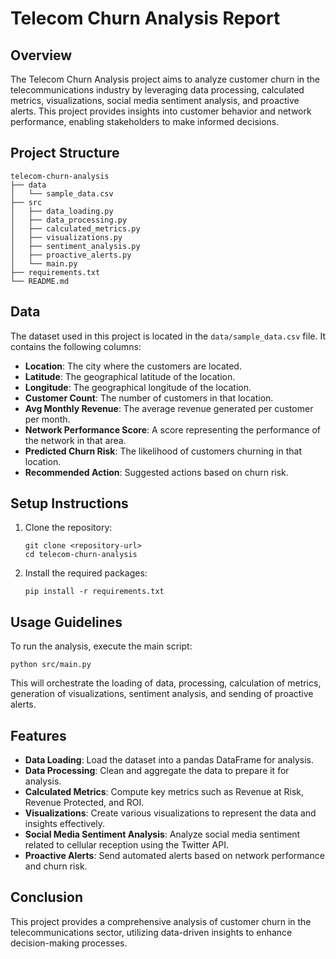 # Telecom Churn Analysis Report

## Overview
The Telecom Churn Analysis project aims to analyze customer churn in the telecommunications industry by leveraging data processing, calculated metrics, visualizations, social media sentiment analysis, and proactive alerts. This project provides insights into customer behavior and network performance, enabling stakeholders to make informed decisions.

## Project Structure
```
telecom-churn-analysis
├── data
│   └── sample_data.csv
├── src
│   ├── data_loading.py
│   ├── data_processing.py
│   ├── calculated_metrics.py
│   ├── visualizations.py
│   ├── sentiment_analysis.py
│   ├── proactive_alerts.py
│   └── main.py
├── requirements.txt
└── README.md
```

## Data
The dataset used in this project is located in the `data/sample_data.csv` file. It contains the following columns:
- **Location**: The city where the customers are located.
- **Latitude**: The geographical latitude of the location.
- **Longitude**: The geographical longitude of the location.
- **Customer Count**: The number of customers in that location.
- **Avg Monthly Revenue**: The average revenue generated per customer per month.
- **Network Performance Score**: A score representing the performance of the network in that area.
- **Predicted Churn Risk**: The likelihood of customers churning in that location.
- **Recommended Action**: Suggested actions based on churn risk.

## Setup Instructions
1. Clone the repository:
   ```
   git clone <repository-url>
   cd telecom-churn-analysis
   ```

2. Install the required packages:
   ```
   pip install -r requirements.txt
   ```

## Usage Guidelines
To run the analysis, execute the main script:
```
python src/main.py
```
This will orchestrate the loading of data, processing, calculation of metrics, generation of visualizations, sentiment analysis, and sending of proactive alerts.

## Features
- **Data Loading**: Load the dataset into a pandas DataFrame for analysis.
- **Data Processing**: Clean and aggregate the data to prepare it for analysis.
- **Calculated Metrics**: Compute key metrics such as Revenue at Risk, Revenue Protected, and ROI.
- **Visualizations**: Create various visualizations to represent the data and insights effectively.
- **Social Media Sentiment Analysis**: Analyze social media sentiment related to cellular reception using the Twitter API.
- **Proactive Alerts**: Send automated alerts based on network performance and churn risk.

## Conclusion
This project provides a comprehensive analysis of customer churn in the telecommunications sector, utilizing data-driven insights to enhance decision-making processes.